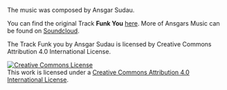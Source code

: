 The music was composed by Ansgar Sudau.

You can find the original Track __Funk You__  [here](https://soundcloud.com/soma001/funk-you).
More of Ansgars Music can be found on [Soundcloud](https://soundcloud.com/soma001).

The Track Funk you by Ansgar Sudau is licensed by Creative Commons Attribution 4.0 International License.

<a rel="license" href="http://creativecommons.org/licenses/by/4.0/"><img alt="Creative Commons License" style="border-width:0" src="https://i.creativecommons.org/l/by/4.0/88x31.png" /></a><br />This work is licensed under a <a rel="license" href="http://creativecommons.org/licenses/by/4.0/">Creative Commons Attribution 4.0 International License</a>.
